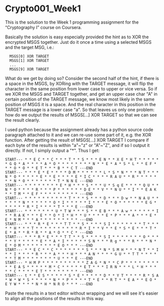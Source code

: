Crypto001_Week1
===============

This is the solution to the Week 1 programming assignment for the “Cryptography I” course on Coursera.

Basically the solution is easy especially provided the hint as to XOR the encrypted MSGS together. Just do it once a time using a selected MSGS and the target MSG, i.e.:

```
  MSGS[0] XOR TARGET
  MSGS[1] XOR TARGET
  ...
  MSGS[9] XOR TARGET
```

What do we get by doing so? Consider the second half of the hint, if there is a space in the MSGS, by XORing with the TARGET message, it will flip the character in the same position from lower case to upper or vice versa. So if we XOR the MSGS and TARGET together, and get an upper case char "A" in certain position of the TARGET message, we know most likely in the same position of MSGS it is a space. And the real character in this position in the TARGET message is a lower case "a". So that leaves us only one problem: how do we output the results of MSGS[...] XOR TARGET so that we can see the result clearly.

I used python because the assignment already has a python source code paragraph attached to it and we can re-use some part of it, e.g. the XOR function. After getting the result of MSGS[...] XOR TARGET I compare if each byte of the results is within "a"~"z" or "A"~"Z", and if so I output it directly. If not, I simply output a "*". Thus I get:

```
START--- * * E C * * C * * * T * * S * * * E N * * X E * H T * * * * * * G Q * A * * * * A * O * * * * * * * * N * * E * A * S * L * * E F * * * O * O * * E T * * * B * * C T ---END
START--- * * * E * E * * * * D M * * * * * * L * S * N * * * N T * * * N * O * * * * * E * * E * * * * E * I C * * * * R A U * * R * * * * * * * N * O * * * * * * * T * N N E ---END
START--- * * * * * * * * E * H * * * S * * * U * S q E * * * * Q U * * N * O * * * * R * * * P * * * * * * D E * * V * * N U * * I * * E A K * * T M * * E F * * * * * * * * * ---END
START--- * * * * * * * * * * T * * * S * * * D * * * D w * * N A U * * * * * * N * * * * * * O * I * * * * * I * * * E * O * * * * * * E G * * * * * * R * I * * * * T * * * E ---END
START--- * * * * * * * U * T W * * * S * * E B * * * A w * * * * * * I * * R A K * * * E * * O * I * H * * U * * * * E * P * * * A * * * E * E * N M * * * A * * * * * * * * * ---END
START--- * * * R * E * * * T T * * S * * * * S I * * * * * * * T * * * * * H * * * T * * * * * * * * * * R * I * * V * * E * S * E * * * T * E * A * * R * R * * A * O * * C * ---END
START--- * * * R * E * * * T T * * S * * * * S I * * * * * * * O * * * * * Y * * * * * E * * A * I * * * * * S N * * * R g * * * R * * * N * E * O M * * * * * * * * E O * * * ---END
START--- * * E C * * C * * * * * * * S * * * N * S M H * * * N T * * I * * I * * * * R * * * A * * * H * * * A N * * * * G U * * T T * * * * * * T M * * * * * * * * U * * * E ---END
START--- * H M P * * * * * * * * * * Z A G * N * * C P * * * * * * * * * * E A S * * * * * M * C * * * * * E T * * * I R N * * * L * H * * * * * C * * * * E T * * * * * * * * ---END
START--- t * * E S * * * * * S * E * * * * * D * * Y T * * * * R * S A * W * W * S * * * * * N * * P * * * * T * E * * R T * * E A * * E O * E Y W * * * * N * H * N R O * * * ---END
```

Paste the results in a text editor without wrapping and we will see it's easier to align all the positions of the results in this way.
